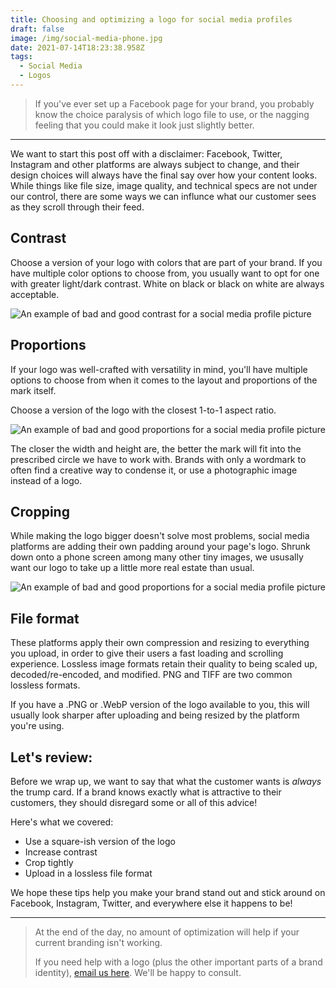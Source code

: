 ```yaml
---
title: Choosing and optimizing a logo for social media profiles
draft: false
image: /img/social-media-phone.jpg
date: 2021-07-14T18:23:38.958Z
tags:
  - Social Media
  - Logos
---
```


> If you've ever set up a Facebook page for your brand, you probably know the choice paralysis of which logo file to use, or the nagging feeling that you could make it look just slightly better.

***

We want to start this post off with a disclaimer: Facebook, Twitter, Instagram and other platforms are always subject to change, and their design choices will always have the final say over how your content looks. While things like file size, image quality, and technical specs are not under our control, there are some ways we can influnce what our customer sees as they scroll through their feed.

## Contrast
Choose a version of your logo with colors that are part of your brand. If you have multiple color options to choose from, you usually want to opt for one with greater light/dark contrast. White on black or black on white are always acceptable.

![An example of bad and good contrast for a social media profile picture](/img/social-media-logo-contrast.svg)

## Proportions
If your logo was well-crafted with versatility in mind, you'll have multiple options to choose from when it comes to the layout and proportions of the mark itself.

Choose a version of the logo with the closest 1-to-1 aspect ratio.

![An example of bad and good proportions for a social media profile picture](/img/social-media-logo-proportions.svg)

The closer the width and height are, the better the mark will fit into the prescribed circle we have to work with. Brands with only a wordmark to often find a creative way to condense it, or use a photographic image instead of a logo.

## Cropping
While making the logo bigger doesn't solve most problems, social media platforms are adding their own padding around your page's logo. Shrunk down onto a phone screen among many other tiny images, we ususally want our logo to take up a little more real estate than usual.

![An example of bad and good proportions for a social media profile picture](/img/social-media-logo-crop.svg)

## File format
These platforms apply their own compression and resizing to everything you upload, in order to give their users a fast loading and scrolling experience. Lossless image formats retain their quality to being scaled up, decoded/re-encoded, and modified. PNG and TIFF are two common lossless formats.

If you have a .PNG or .WebP version of the logo available to you, this will usually look sharper after uploading and being resized by the platform you're using.


## Let's review:

Before we wrap up, we want to say that what the customer wants is *always* the trump card. If a brand knows exactly what is attractive to their customers, they should disregard some or all of this advice!

Here's what we covered:

- Use a square-ish version of the logo
- Increase contrast
- Crop tightly
- Upload in a lossless file format

We hope these tips help you make your brand stand out and stick around on Facebook, Instagram, Twitter, and everywhere else it happens to be!

---

> At the end of the day, no amount of optimization will help if your current branding isn't working.
>
> If you need help with a logo (plus the other important parts of a brand identity), [email us here](mailto:{{site.email}}). We'll be happy to consult.